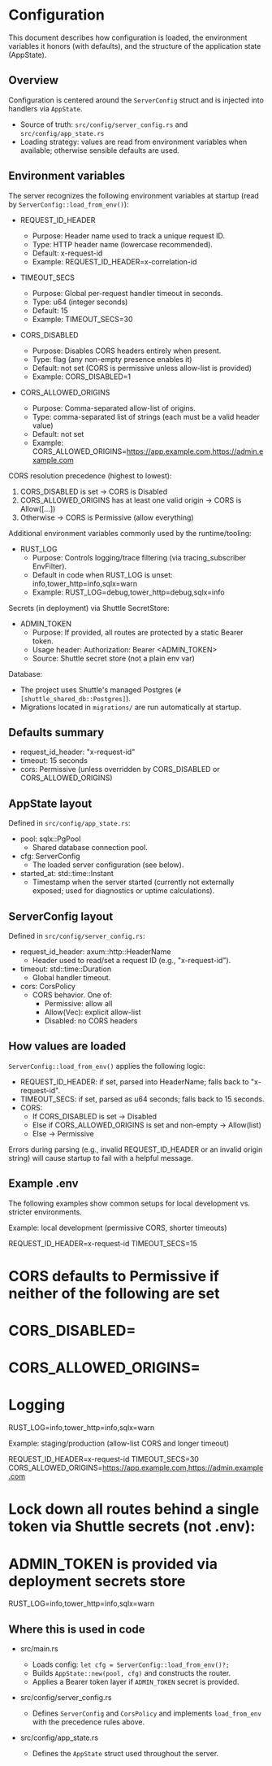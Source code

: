 # Configuration

This document describes how configuration is loaded, the environment variables it honors (with defaults), and the structure of the application state (AppState).

## Overview

Configuration is centered around the `ServerConfig` struct and is injected into handlers via `AppState`.

- Source of truth: `src/config/server_config.rs` and `src/config/app_state.rs`
- Loading strategy: values are read from environment variables when available; otherwise sensible defaults are used.

## Environment variables

The server recognizes the following environment variables at startup (read by `ServerConfig::load_from_env()`):

- REQUEST_ID_HEADER
  - Purpose: Header name used to track a unique request ID.
  - Type: HTTP header name (lowercase recommended).
  - Default: x-request-id
  - Example: REQUEST_ID_HEADER=x-correlation-id

- TIMEOUT_SECS
  - Purpose: Global per-request handler timeout in seconds.
  - Type: u64 (integer seconds)
  - Default: 15
  - Example: TIMEOUT_SECS=30

- CORS_DISABLED
  - Purpose: Disables CORS headers entirely when present.
  - Type: flag (any non-empty presence enables it)
  - Default: not set (CORS is permissive unless allow-list is provided)
  - Example: CORS_DISABLED=1

- CORS_ALLOWED_ORIGINS
  - Purpose: Comma-separated allow-list of origins.
  - Type: comma-separated list of strings (each must be a valid header value)
  - Default: not set
  - Example: CORS_ALLOWED_ORIGINS=https://app.example.com,https://admin.example.com

CORS resolution precedence (highest to lowest):
1) CORS_DISABLED is set -> CORS is Disabled
2) CORS_ALLOWED_ORIGINS has at least one valid origin -> CORS is Allow([...])
3) Otherwise -> CORS is Permissive (allow everything)

Additional environment variables commonly used by the runtime/tooling:

- RUST_LOG
  - Purpose: Controls logging/trace filtering (via tracing_subscriber EnvFilter).
  - Default in code when RUST_LOG is unset: info,tower_http=info,sqlx=warn
  - Example: RUST_LOG=debug,tower_http=debug,sqlx=info

Secrets (in deployment) via Shuttle SecretStore:

- ADMIN_TOKEN
  - Purpose: If provided, all routes are protected by a static Bearer token.
  - Usage header: Authorization: Bearer <ADMIN_TOKEN>
  - Source: Shuttle secret store (not a plain env var)

Database:
- The project uses Shuttle's managed Postgres (`#[shuttle_shared_db::Postgres]`).
- Migrations located in `migrations/` are run automatically at startup.

## Defaults summary

- request_id_header: "x-request-id"
- timeout: 15 seconds
- cors: Permissive (unless overridden by CORS_DISABLED or CORS_ALLOWED_ORIGINS)

## AppState layout

Defined in `src/config/app_state.rs`:

- pool: sqlx::PgPool
  - Shared database connection pool.
- cfg: ServerConfig
  - The loaded server configuration (see below).
- started_at: std::time::Instant
  - Timestamp when the server started (currently not externally exposed; used for diagnostics or uptime calculations).

## ServerConfig layout

Defined in `src/config/server_config.rs`:

- request_id_header: axum::http::HeaderName
  - Header used to read/set a request ID (e.g., "x-request-id").
- timeout: std::time::Duration
  - Global handler timeout.
- cors: CorsPolicy
  - CORS behavior. One of:
    - Permissive: allow all
    - Allow(Vec<HeaderValue>): explicit allow-list
    - Disabled: no CORS headers

## How values are loaded

`ServerConfig::load_from_env()` applies the following logic:

- REQUEST_ID_HEADER: if set, parsed into HeaderName; falls back to "x-request-id".
- TIMEOUT_SECS: if set, parsed as u64 seconds; falls back to 15 seconds.
- CORS:
  - If CORS_DISABLED is set -> Disabled
  - Else if CORS_ALLOWED_ORIGINS is set and non-empty -> Allow(list)
  - Else -> Permissive

Errors during parsing (e.g., invalid REQUEST_ID_HEADER or an invalid origin string) will cause startup to fail with a helpful message.

## Example .env

The following examples show common setups for local development vs. stricter environments.

Example: local development (permissive CORS, shorter timeouts)

REQUEST_ID_HEADER=x-request-id
TIMEOUT_SECS=15
# CORS defaults to Permissive if neither of the following are set
# CORS_DISABLED=
# CORS_ALLOWED_ORIGINS=
# Logging
RUST_LOG=info,tower_http=info,sqlx=warn

Example: staging/production (allow-list CORS and longer timeout)

REQUEST_ID_HEADER=x-request-id
TIMEOUT_SECS=30
CORS_ALLOWED_ORIGINS=https://app.example.com,https://admin.example.com
# Lock down all routes behind a single token via Shuttle secrets (not .env):
# ADMIN_TOKEN is provided via deployment secrets store
RUST_LOG=info,tower_http=info,sqlx=warn

## Where this is used in code

- src/main.rs
  - Loads config: `let cfg = ServerConfig::load_from_env()?;`
  - Builds `AppState::new(pool, cfg)` and constructs the router.
  - Applies a Bearer token layer if `ADMIN_TOKEN` secret is provided.

- src/config/server_config.rs
  - Defines `ServerConfig` and `CorsPolicy` and implements `load_from_env` with the precedence rules above.

- src/config/app_state.rs
  - Defines the `AppState` struct used throughout the server.
